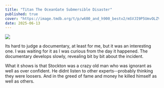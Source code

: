 ```yaml
---
title: "Titan The OceanGate Submersible Disaster"
published: true
cover: "https://image.tmdb.org/t/p/w600_and_h900_bestv2/mSVJI9P5UmvOLZVTH8sAtlgxsgy.jpg"
date: 2025-06-13
---
```


<div class="blog-posts">
    <img src="{{ cover }}" >
</div>

Its hard to judge a documentary, at least for me, but it was an interesting one. I was waiting for it as I was curious from the day it happened. The documentary develops slowly, revealing bit by bit about the incident.

What it shows is that Stockton was a crazy old man who was ignorant as well as over confident. He didnt listen to other experts--probably thinking they were loosers. And in the greed of fame and money he killed himself as well as others.